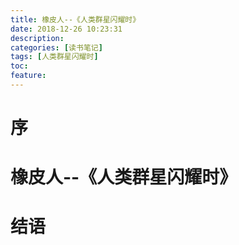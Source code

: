```yaml
---
title: 橡皮人--《人类群星闪耀时》
date: 2018-12-26 10:23:31
description: 
categories: [读书笔记]
tags: [人类群星闪耀时] 
toc: 
feature: 
---
```

# 序
<!-- more -->

# 橡皮人--《人类群星闪耀时》

# 结语